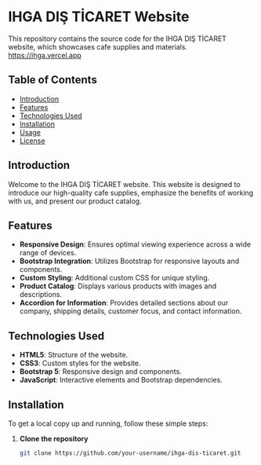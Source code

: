 # IHGA DIŞ TİCARET Website

This repository contains the source code for the IHGA DIŞ TİCARET website, which showcases cafe supplies and materials.
https://ihga.vercel.app

## Table of Contents
- [Introduction](#introduction)
- [Features](#features)
- [Technologies Used](#technologies-used)
- [Installation](#installation)
- [Usage](#usage)
- [License](#license)

## Introduction
Welcome to the IHGA DIŞ TİCARET website. This website is designed to introduce our high-quality cafe supplies, emphasize the benefits of working with us, and present our product catalog. 

## Features
- **Responsive Design**: Ensures optimal viewing experience across a wide range of devices.
- **Bootstrap Integration**: Utilizes Bootstrap for responsive layouts and components.
- **Custom Styling**: Additional custom CSS for unique styling.
- **Product Catalog**: Displays various products with images and descriptions.
- **Accordion for Information**: Provides detailed sections about our company, shipping details, customer focus, and contact information.

## Technologies Used
- **HTML5**: Structure of the website.
- **CSS3**: Custom styles for the website.
- **Bootstrap 5**: Responsive design and components.
- **JavaScript**: Interactive elements and Bootstrap dependencies.

## Installation
To get a local copy up and running, follow these simple steps:

1. **Clone the repository**
   ```bash
   git clone https://github.com/your-username/ihga-dis-ticaret.git
